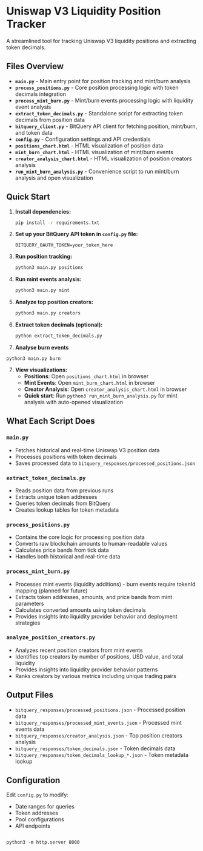 # Uniswap V3 Liquidity Position Tracker

A streamlined tool for tracking Uniswap V3 liquidity positions and extracting token decimals.

## Files Overview

- **`main.py`** - Main entry point for position tracking and mint/burn analysis
- **`process_positions.py`** - Core position processing logic with token decimals integration
- **`process_mint_burn.py`** - Mint/burn events processing logic with liquidity event analysis
- **`extract_token_decimals.py`** - Standalone script for extracting token decimals from position data
- **`bitquery_client.py`** - BitQuery API client for fetching position, mint/burn, and token data
- **`config.py`** - Configuration settings and API credentials
- **`positions_chart.html`** - HTML visualization of position data
- **`mint_burn_chart.html`** - HTML visualization of mint/burn events
- **`creator_analysis_chart.html`** - HTML visualization of position creators analysis
- **`run_mint_burn_analysis.py`** - Convenience script to run mint/burn analysis and open visualization

## Quick Start

1. **Install dependencies:**
   ```bash
   pip install -r requirements.txt
   ```

2. **Set up your BitQuery API token in `config.py` file:**
   ```
   BITQUERY_OAUTH_TOKEN=your_token_here
   ```

3. **Run position tracking:**
   ```bash
   python3 main.py positions
   ```

4. **Run mint events analysis:**
   ```bash
   python3 main.py mint
   ```

5. **Analyze top position creators:**
   ```bash
   python3 main.py creators
   ```

6. **Extract token decimals (optional):**
   ```bash
   python extract_token_decimals.py
   ```

7. **Analyse burn events**
```
python3 main.py burn

```

7. **View visualizations:**
   - **Positions**: Open `positions_chart.html` in browser
   - **Mint Events**: Open `mint_burn_chart.html` in browser
   - **Creator Analysis**: Open `creator_analysis_chart.html` in browser
   - **Quick start**: Run `python3 run_mint_burn_analysis.py` for mint analysis with auto-opened visualization

## What Each Script Does

### `main.py`
- Fetches historical and real-time Uniswap V3 position data
- Processes positions with token decimals
- Saves processed data to `bitquery_responses/processed_positions.json`

### `extract_token_decimals.py`
- Reads position data from previous runs
- Extracts unique token addresses
- Queries token decimals from BitQuery
- Creates lookup tables for token metadata

### `process_positions.py`
- Contains the core logic for processing position data
- Converts raw blockchain amounts to human-readable values
- Calculates price bands from tick data
- Handles both historical and real-time data

### `process_mint_burn.py`
- Processes mint events (liquidity additions) - burn events require tokenId mapping (planned for future)
- Extracts token addresses, amounts, and price bands from mint parameters
- Calculates converted amounts using token decimals
- Provides insights into liquidity provider behavior and deployment strategies

### `analyze_position_creators.py`
- Analyzes recent position creators from mint events
- Identifies top creators by number of positions, USD value, and total liquidity
- Provides insights into liquidity provider behavior patterns
- Ranks creators by various metrics including unique trading pairs

## Output Files

- `bitquery_responses/processed_positions.json` - Processed position data
- `bitquery_responses/processed_mint_events.json` - Processed mint events data
- `bitquery_responses/creator_analysis.json` - Top position creators analysis
- `bitquery_responses/token_decimals.json` - Token decimals data
- `bitquery_responses/token_decimals_lookup_*.json` - Token metadata lookup

## Configuration

Edit `config.py` to modify:
- Date ranges for queries
- Token addresses
- Pool configurations
- API endpoints

```

python3 -m http.server 8000

```
